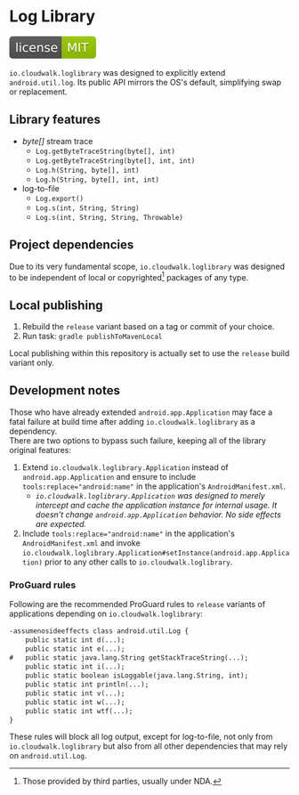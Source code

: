 # Log Library

<img src="SHIELD.svg"/><br/>

`io.cloudwalk.loglibrary` was designed to explicitly extend `android.util.log`.
Its public API mirrors the OS's default, simplifying swap or replacement.  

## Library features

- _byte[]_ stream trace
  - `Log.getByteTraceString(byte[], int)`
  - `Log.getByteTraceString(byte[], int, int)`
  - `Log.h(String, byte[], int)`
  - `Log.h(String, byte[], int, int)`
- log-to-file
  - `Log.export()`
  - `Log.s(int, String, String)`
  - `Log.s(int, String, String, Throwable)`

## Project dependencies

Due to its very fundamental scope, `io.cloudwalk.loglibrary` was designed to be
independent of local or copyrighted[^1] packages of any type.  

[^1]: Those provided by third parties, usually under NDA.

## Local publishing

1. Rebuild the `release` variant based on a tag or commit of your choice.
2. Run task: `gradle publishToMavenLocal`

Local publishing within this repository is actually set to use the `release`
build variant only.  

## Development notes

Those who have already extended `android.app.Application` may face a fatal
failure at build time after adding `io.cloudwalk.loglibrary` as a dependency.  
There are two options to bypass such failure, keeping all of the library
original features:  

1. Extend `io.cloudwalk.loglibrary.Application` instead of
`android.app.Application` and ensure to include `tools:replace="android:name"`
in the application's `AndroidManifest.xml`.
   - _`io.cloudwalk.loglibrary.Application` was designed to merely intercept and
   cache the application instance for internal usage. It doesn't change
   `android.app.Application` behavior. No side effects are expected._
2. Include `tools:replace="android:name"` in the application's
`AndroidManifest.xml` and invoke
`io.cloudwalk.loglibrary.Application#setInstance(android.app.Application)`
prior to any other calls to `io.cloudwalk.loglibrary`.

### ProGuard rules

Following are the recommended ProGuard rules to `release` variants of
applications depending on `io.cloudwalk.loglibrary`:  

```
-assumenosideeffects class android.util.Log {
    public static int d(...);
    public static int e(...);
#   public static java.lang.String getStackTraceString(...);
    public static int i(...);
    public static boolean isLoggable(java.lang.String, int);
    public static int println(...);
    public static int v(...);
    public static int w(...);
    public static int wtf(...);
}
```

These rules will block all log output, except for log-to-file, not only from
`io.cloudwalk.loglibrary` but also from all other dependencies that may rely on
`android.util.Log`.  
